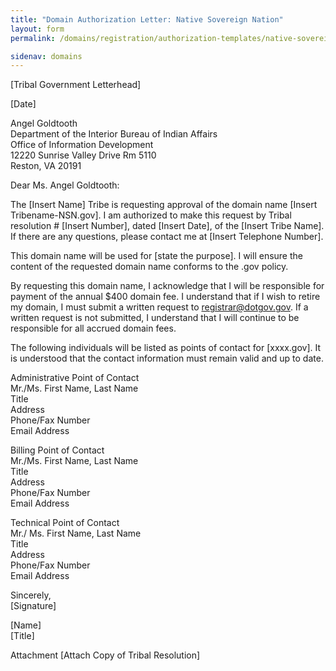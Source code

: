 ```yaml
---
title: "Domain Authorization Letter: Native Sovereign Nation"
layout: form
permalink: /domains/registration/authorization-templates/native-sovereign-nation/

sidenav: domains
---
```


[Tribal Government Letterhead]

[Date]

Angel Goldtooth  
Department of the Interior Bureau of Indian Affairs  
Office of Information Development  
12220 Sunrise Valley Drive Rm 5110  
Reston, VA 20191  

Dear Ms. Angel Goldtooth:

The [Insert Name] Tribe is requesting approval of the domain name [Insert Tribename-NSN.gov]. I am authorized to make this request by Tribal resolution # [Insert Number], dated [Insert Date], of the [Insert Tribe Name]. If there are any questions, please contact me at [Insert Telephone Number].

This domain name will be used for [state the purpose]. I will ensure the content of the requested domain name conforms to the .gov policy.

By requesting this domain name, I acknowledge that I will be responsible for payment of the annual $400 domain fee. I understand that if I wish to retire my domain, I must submit a written request to registrar@dotgov.gov. If a written request is not submitted, I understand that I will continue to be responsible for all accrued domain fees.

The following individuals will be listed as points of contact for [xxxx.gov]. It is understood that the contact information must remain valid and up to date.

Administrative Point of Contact  
Mr./Ms. First Name, Last Name  
Title  
Address  
Phone/Fax Number  
Email Address  

Billing Point of Contact  
Mr./Ms. First Name, Last Name  
Title  
Address  
Phone/Fax Number  
Email Address  

Technical Point of Contact  
Mr./ Ms. First Name, Last Name  
Title  
Address  
Phone/Fax Number  
Email Address  

Sincerely,  
[Signature]

[Name]  
[Title]

Attachment [Attach Copy of Tribal Resolution]
